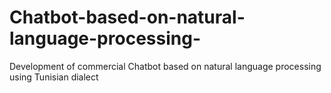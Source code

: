 # Chatbot-based-on-natural-language-processing-
Development of commercial Chatbot based on natural language processing using Tunisian dialect
